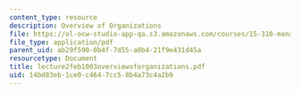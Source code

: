 ```yaml
---
content_type: resource
description: Overview of Organizations
file: https://ol-ocw-studio-app-qa.s3.amazonaws.com/courses/15-310-managerial-psychology-laboratory-spring-2003/14bd83eb1ce0c4647cc58b4a73c4a2b9_lecture2feb1003overviewoforganizations.pdf
file_type: application/pdf
parent_uid: ab29f590-0b4f-7d55-a0b4-21f9e431d45a
resourcetype: Document
title: lecture2feb1003overviewoforganizations.pdf
uid: 14bd83eb-1ce0-c464-7cc5-8b4a73c4a2b9
---
```

